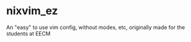 # nixvim_ez
An "easy" to use vim config, without modes, etc, originally made for the students at EECM
